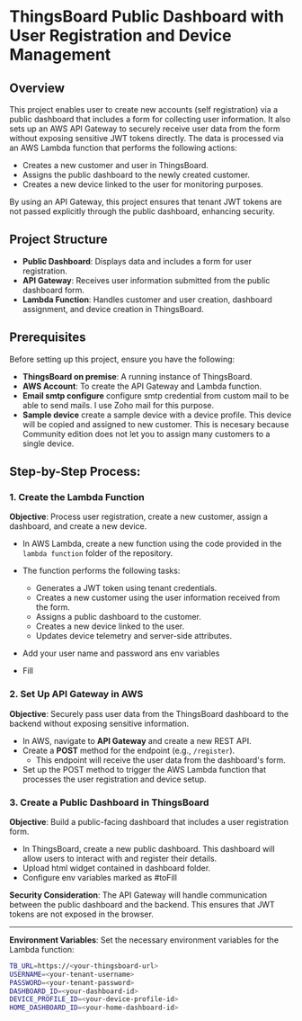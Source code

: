 # ThingsBoard Public Dashboard with User Registration and Device Management

## Overview

This project enables user to create new accounts (self registration) via a public dashboard that includes a form for collecting user information. It also sets up an AWS API Gateway to securely receive user data from the form without exposing sensitive JWT tokens directly. The data is processed via an AWS Lambda function that performs the following actions:

- Creates a new customer and user in ThingsBoard.
- Assigns the public dashboard to the newly created customer.
- Creates a new device linked to the user for monitoring purposes.

By using an API Gateway, this project ensures that tenant JWT tokens are not passed explicitly through the public dashboard, enhancing security.

## Project Structure

- **Public Dashboard**: Displays data and includes a form for user registration.
- **API Gateway**: Receives user information submitted from the public dashboard form.
- **Lambda Function**: Handles customer and user creation, dashboard assignment, and device creation in ThingsBoard.

## Prerequisites

Before setting up this project, ensure you have the following:

- **ThingsBoard on premise**: A running instance of ThingsBoard.
- **AWS Account**: To create the API Gateway and Lambda function.
- **Email smtp configure** configure smtp credential from custom mail to be able to send mails. I use Zoho mail for this purpose.
- **Sample device** create a sample device with a device profile. This device will be copied and assigned to new customer. This is necesary because Community edition does not let you to assign many customers to a single device.

## Step-by-Step Process:


### 1. Create the Lambda Function

**Objective**: Process user registration, create a new customer, assign a dashboard, and create a new device.

- In AWS Lambda, create a new function using the code provided in the `lambda function` folder of the repository.
- The function performs the following tasks:
  - Generates a JWT token using tenant credentials.
  - Creates a new customer using the user information received from the form.
  - Assigns a public dashboard to the customer.
  - Creates a new device linked to the user.
  - Updates device telemetry and server-side attributes.
 
- Add your user name and password ans env variables
- Fill 
 
### 2. Set Up API Gateway in AWS

**Objective**: Securely pass user data from the ThingsBoard dashboard to the backend without exposing sensitive information.

- In AWS, navigate to **API Gateway** and create a new REST API.
- Create a **POST** method for the endpoint (e.g., `/register`).
  - This endpoint will receive the user data from the dashboard's form.
- Set up the POST method to trigger the AWS Lambda function that processes the user registration and device setup.


### 3. Create a Public Dashboard in ThingsBoard
**Objective**: Build a public-facing dashboard that includes a user registration form.
- In ThingsBoard, create a new public dashboard. This dashboard will allow users to interact with and register their details.
- Upload html widget contained in dashboard folder.
- Configure env variables marked as #toFill


**Security Consideration**: The API Gateway will handle communication between the public dashboard and the backend. This ensures that JWT tokens are not exposed in the browser.

---


**Environment Variables**: Set the necessary environment variables for the Lambda function:

```bash
TB_URL=https://<your-thingsboard-url>
USERNAME=<your-tenant-username>
PASSWORD=<your-tenant-password>
DASHBOARD_ID=<your-dashboard-id>
DEVICE_PROFILE_ID=<your-device-profile-id>
HOME_DASHBOARD_ID=<your-home-dashboard-id>
